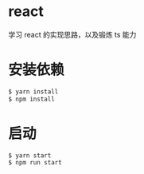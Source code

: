 # react
学习 react 的实现思路，以及锻炼 ts 能力
# 安装依赖
```bash
$ yarn install
$ npm install
```
# 启动
```bash
$ yarn start
$ npm run start
```
